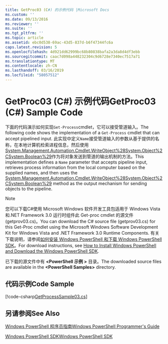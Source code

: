 ```yaml
---
title: GetProc03 (C#) 的示例代码 |Microsoft Docs
ms.custom: ''
ms.date: 09/13/2016
ms.reviewer: ''
ms.suite: ''
ms.tgt_pltfrm: ''
ms.topic: article
ms.assetid: ebc0d538-69ac-43d5-837d-b6f47344fc6a
caps.latest.revision: 5
ms.openlocfilehash: 4d921dd62999bc68b80838bafa2a3da8d4df3ebb
ms.sourcegitcommit: caac7d098a448232304c9d6728e7340ec7517a71
ms.translationtype: MT
ms.contentlocale: zh-CN
ms.lasthandoff: 03/16/2019
ms.locfileid: "58057512"
---
```

# <a name="getproc03-c-sample-code"></a><span data-ttu-id="dd6ab-102">GetProc03 (C#) 示例代码</span><span class="sxs-lookup"><span data-stu-id="dd6ab-102">GetProc03 (C#) Sample Code</span></span>

<span data-ttu-id="dd6ab-103">下面的代码演示如何实现`Get-Process`cmdlet，它可以接受管道输入。</span><span class="sxs-lookup"><span data-stu-id="dd6ab-103">The following code shows the implementation of a `Get-Process` cmdlet that can accept pipelined input.</span></span> <span data-ttu-id="dd6ab-104">此实现中定义`Name`接受管道输入的参数从基于提供的名称，在本地计算机检索进程信息，然后使用[System.Management.Automation.Cmdlet.WriteObject%28System.Object%2CSystem.Boolean%29](/dotnet/api/System.Management.Automation.Cmdlet.WriteObject%28System.Object%2CSystem.Boolean%29)作为将对象发送到管道的输出机制的方法。</span><span class="sxs-lookup"><span data-stu-id="dd6ab-104">This implementation defines a `Name` parameter that accepts pipeline input, retrieves process information from the local computer based on the supplied names, and then uses the [System.Management.Automation.Cmdlet.WriteObject%28System.Object%2CSystem.Boolean%29](/dotnet/api/System.Management.Automation.Cmdlet.WriteObject%28System.Object%2CSystem.Boolean%29) method as the output mechanism for sending objects to the pipeline.</span></span>

> [!NOTE]
> <span data-ttu-id="dd6ab-105">您可以下载C#使用 Microsoft Windows 软件开发工具包适用于 Windows Vista 和.NET Framework 3.0 运行时组件此 Get-proc cmdlet 的源文件 (getprov03.cs)。</span><span class="sxs-lookup"><span data-stu-id="dd6ab-105">You can download the C# source file (getprov03.cs) for this Get-Proc cmdlet using the Microsoft Windows Software Development Kit for Windows Vista and .NET Framework 3.0 Runtime Components.</span></span> <span data-ttu-id="dd6ab-106">有关下载说明，请参阅[如何安装 Windows PowerShell 和下载 Windows PowerShell SDK](/powershell/developer/installing-the-windows-powershell-sdk)。</span><span class="sxs-lookup"><span data-stu-id="dd6ab-106">For download instructions, see [How to Install Windows PowerShell and Download the Windows PowerShell SDK](/powershell/developer/installing-the-windows-powershell-sdk).</span></span>
>
> <span data-ttu-id="dd6ab-107">已下载的源文件中有 **\<PowerShell 示例 >** 目录。</span><span class="sxs-lookup"><span data-stu-id="dd6ab-107">The downloaded source files are available in the **\<PowerShell Samples>** directory.</span></span>

## <a name="code-sample"></a><span data-ttu-id="dd6ab-108">代码示例</span><span class="sxs-lookup"><span data-stu-id="dd6ab-108">Code Sample</span></span>

[!code-csharp[GetProcessSample03.cs](../../powershell-sdk-samples/SDK-2.0/csharp/GetProcessSample03/GetProcessSample03.cs#L11-L78 "GetProcessSample03.cs")]

## <a name="see-also"></a><span data-ttu-id="dd6ab-109">另请参阅</span><span class="sxs-lookup"><span data-stu-id="dd6ab-109">See Also</span></span>

[<span data-ttu-id="dd6ab-110">Windows PowerShell 程序员指南</span><span class="sxs-lookup"><span data-stu-id="dd6ab-110">Windows PowerShell Programmer's Guide</span></span>](./windows-powershell-programmer-s-guide.md)

[<span data-ttu-id="dd6ab-111">Windows PowerShell SDK</span><span class="sxs-lookup"><span data-stu-id="dd6ab-111">Windows PowerShell SDK</span></span>](../windows-powershell-reference.md)